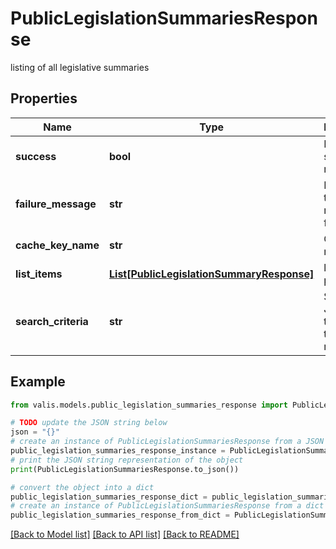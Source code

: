# PublicLegislationSummariesResponse

listing of all legislative summaries

## Properties

Name | Type | Description | Notes
------------ | ------------- | ------------- | -------------
**success** | **bool** | Is this a successful response? | [optional] 
**failure_message** | **str** | Details if this response failed | [optional] 
**cache_key_name** | **str** | CacheKey name | [optional] 
**list_items** | [**List[PublicLegislationSummaryResponse]**](PublicLegislationSummaryResponse.md) | list of persons | [optional] 
**search_criteria** | **str** | Search JSON used to product these results | [optional] 

## Example

```python
from valis.models.public_legislation_summaries_response import PublicLegislationSummariesResponse

# TODO update the JSON string below
json = "{}"
# create an instance of PublicLegislationSummariesResponse from a JSON string
public_legislation_summaries_response_instance = PublicLegislationSummariesResponse.from_json(json)
# print the JSON string representation of the object
print(PublicLegislationSummariesResponse.to_json())

# convert the object into a dict
public_legislation_summaries_response_dict = public_legislation_summaries_response_instance.to_dict()
# create an instance of PublicLegislationSummariesResponse from a dict
public_legislation_summaries_response_from_dict = PublicLegislationSummariesResponse.from_dict(public_legislation_summaries_response_dict)
```
[[Back to Model list]](../README.md#documentation-for-models) [[Back to API list]](../README.md#documentation-for-api-endpoints) [[Back to README]](../README.md)


